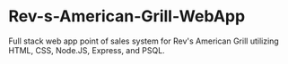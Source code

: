# Rev-s-American-Grill-WebApp
Full stack web app point of sales system for Rev's American Grill utilizing HTML, CSS, Node.JS, Express, and PSQL.
